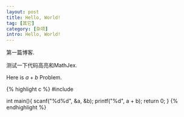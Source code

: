 ```yaml
---
layout: post
title: Hello, World!
tag: [其它]
category: [杂项]
intro: Hello, World!
---
```


第一篇博客.

测试一下代码高亮和MathJex.

Here is $a + b$ Problem.

{% highlight c %}
#include <cstdio>

int main(){
	scanf("%d%d", &a, &b);
	printf("%d", a + b);
	return 0;
}
{% endhighlight %}
